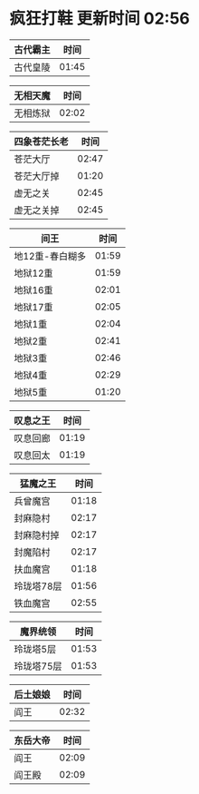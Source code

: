 # 疯狂打鞋 更新时间 02:56

| 古代霸主   | 时间    |
|--------|-------|
| 古代皇陵 | 01:45 |

| 无相天魔   | 时间    |
|--------|-------|
| 无相炼狱 | 02:02 |

| 四象苍茫长老   | 时间    |
|--------|-------|
| 苍茫大厅 | 02:47 |
| 苍茫大厅掉 | 01:20 |
| 虚无之关 | 02:45 |
| 虚无之关掉 | 02:45 |

| 间王   | 时间    |
|--------|-------|
| 地12重-春白糊多 | 01:59 |
| 地狱12重 | 01:59 |
| 地狱16重 | 02:01 |
| 地狱17重 | 02:05 |
| 地狱1重 | 02:04 |
| 地狱2重 | 02:41 |
| 地狱3重 | 02:46 |
| 地狱4重 | 02:29 |
| 地狱5重 | 01:20 |

| 叹息之王   | 时间    |
|--------|-------|
| 叹息回廊 | 01:19 |
| 叹息回太 | 01:19 |

| 猛魔之王   | 时间    |
|--------|-------|
| 兵曾魔宫 | 01:18 |
| 封麻隐村 | 02:17 |
| 封麻隐村掉 | 02:17 |
| 封魔陷村 | 02:17 |
| 扶血魔宫 | 01:18 |
| 玲珑塔78层 | 01:56 |
| 铁血魔宫 | 02:55 |

| 魔界统领   | 时间    |
|--------|-------|
| 玲珑塔5层 | 01:53 |
| 玲珑塔75层 | 01:53 |

| 后土娘娘   | 时间    |
|--------|-------|
| 阎王 | 02:32 |

| 东岳大帝   | 时间    |
|--------|-------|
| 阎王 | 02:09 |
| 阎王殿 | 02:09 |